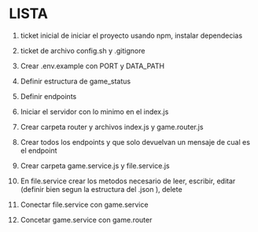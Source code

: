 # LISTA

1. ticket inicial de iniciar el proyecto usando npm, instalar dependecias

2. ticket de archivo config.sh y .gitignore

3. Crear .env.example con PORT y DATA_PATH

4. Definir estructura de game_status

5. Definir endpoints

6. Iniciar el servidor con lo minimo en el index.js

7. Crear carpeta router y archivos index.js y game.router.js

8. Crear todos los endpoints y que solo devuelvan un mensaje de cual es el endpoint

9. Crear carpeta game.service.js y file.service.js

10. En file.service crear los metodos necesario de leer, escribir, editar (definir bien segun la estructura del .json ), delete

11. Conectar file.service con game.service

12. Concetar game.service con game.router
